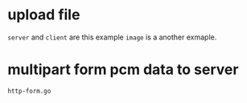 # upload file
`server` and `client` are this example
`image` is a another exmaple.

# multipart form pcm data to server
`http-form.go`
